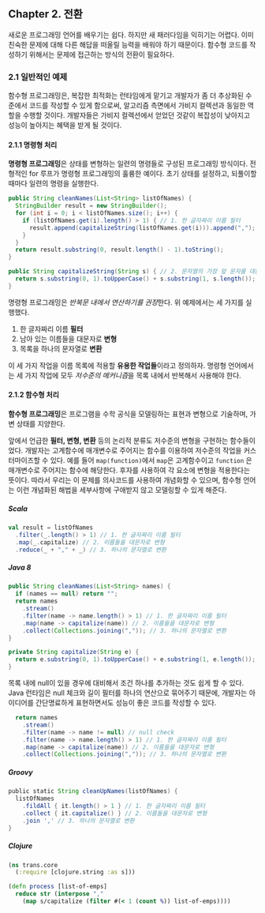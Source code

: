 ## Chapter 2. 전환
새로운 프로그래밍 언어를 배우기는 쉽다. 하지만 새 패러다임을 익히기는 어렵다. 이미 친숙한 문제에 대해 다른 해답을 떠올릴 능력을 배워야 하기 때문이다. 함수형 코드를 작성하기 위해서는 문제에 접근하는 방식의 전환이 필요하다.

### 2.1 일반적인 예제
함수형 프로그래밍은, 복잡한 최적화는 런타임에게 맡기고 개발자가 좀 더 추상화된 수준에서 코드를 작성할 수 있게 함으로써, 알고리즘 측면에서 가비지 컬렉션과 동일한 역할을 수행할 것이다. 개발자들은 가비지 컬렉션에서 얻었던 것같이 복잡성이 낮아지고 성능이 높아지는 혜택을 받게 될 것이다.

#### 2.1.1 명령형 처리
**명령형 프로그래밍**은 상태를 변형하는 일련의 명령들로 구성된 프로그래밍 방식이다. 전형적인 for 루프가 명령형 프로그래밍의 훌륭한 예이다. 초기 상태를 설정하고, 되풀이할 때마다 일련의 명령을 실행한다.

```java
public String cleanNames(List<String> listOfNames) {
  StringBuilder result = new StringBuilder();
  for (int i = 0; i < listOfNames.size(); i++) {
    if (listOfNames.get(i).length() > 1) { // 1. 한 글자짜리 이름 필터
      result.append(capitalizeString(listOfNames.get(i))).append(","); // 2. 이름들을 대문자로 변형 3. 하나의 문자열로 변환
    }
  }
  return result.substring(0, result.length() - 1).toString();
}

public String capitalizeString(String s) { // 2. 문자열의 가장 앞 문자를 대문자로 변형
  return s.substring(0, 1).toUpperCase() + s.substring(1, s.length());
}
```

명령형 프로그래밍은 *반복문 내에서 연산하기를 권장*한다. 위 예제에서는 세 가지를 실행했다.
1. 한 글자짜리 이름 **필터**
2. 남아 있는 이름들을 대문자로 **변형**
3. 목록을 하나의 문자열로 **변환**

이 세 가지 작업을 이름 목록에 적용할 **유용한 작업들**이라고 정의하자. 명령형 언어에서는 세 가지 작업에 모두 *저수준의 메커니즘*을 목록 내에서 반복해서 사용해야 한다.

#### 2.1.2 함수형 처리
**함수형 프로그래밍**은 프로그램을 수학 공식을 모델링하는 표현과 변형으로 기술하며, 가변 상태를 지양한다.

앞에서 언급한 **필터, 변형, 변환** 등의 논리적 분류도 저수준의 변형을 구현하는 함수들이었다. 개발자는 고계함수에 매개변수로 주어지는 함수를 이용하여 저수준의 작업을 커스터마이즈할 수 있다. 예를 들어 `map(function)`에서 `map`은 고계함수이고 `function` 은 매개변수로 주어지는 함수에 해당한다. 후자를 사용하여 각 요소에 변형을 적용한다는 뜻이다. 따라서 우리는 이 문제를 의사코드를 사용하여 개념화할 수 있으며, 함수형 언어는 이런 개념화된 해법을 세부사항에 구애받지 않고 모델링할 수 있게 해준다.

##### Scala
```scala
val result = listOfNames
  .filter(_.length() > 1) // 1. 한 글자짜리 이름 필터
  .map(_.capitalize) // 2. 이름들을 대문자로 변형
  .reduce(_ + "," + _) // 3. 하나의 문자열로 변환
```

##### Java 8
```java
public String cleanNames(List<String> names) {
  if (names == null) return "";
  return names
    .stream()
    .filter(name -> name.length() > 1) // 1. 한 글자짜리 이름 필터
    .map(name -> capitalize(name)) // 2. 이름들을 대문자로 변형
    .collect(Collections.joining(",")); // 3. 하나의 문자열로 변환
}

private String capitalize(String e) {
  return e.substring(0, 1).toUpperCase() + e.substring(1, e.length());
}
```

목록 내에 null이 있을 경우에 대비해서 조건 하나를 추가하는 것도 쉽게 할 수 있다. Java 런타임은 null 체크와 길이 필터를 하나의 연산으로 묶어주기 때문에, 개발자는 아이디어를 간단명료하게 표현하면서도 성능이 좋은 코드를 작성할 수 있다.
```java
  return names
    .stream()
    .filter(name -> name != null) // null check
    .filter(name -> name.length() > 1) // 1. 한 글자짜리 이름 필터
    .map(name -> capitalize(name)) // 2. 이름들을 대문자로 변형
    .collect(Collections.joining(",")); // 3. 하나의 문자열로 변환
```

##### Groovy
```groovy
public static String cleanUpNames(listOfNames) {
  listOfNames
    .fildAll { it.length() > 1 } // 1. 한 글자짜리 이름 필터
    .collect { it.capitalize() } // 2. 이름들을 대문자로 변형
    .join ',' // 3. 하나의 문자열로 변환
}
```

##### Clojure
```clojure
(ns trans.core
  (:require [clojure.string :as s]))

(defn process [list-of-emps]
  reduce str (interpose ","
    (map s/capitalize (filter #(< 1 (count %)) list-of-emps))))
```
